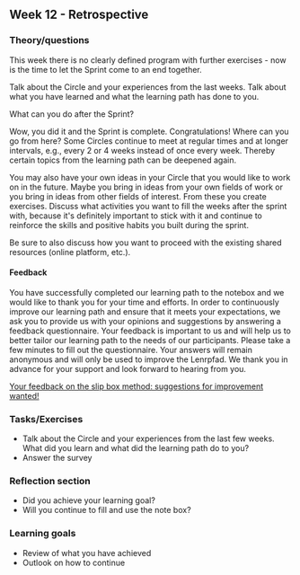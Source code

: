 ## Week 12 - Retrospective

### Theory/questions
This week there is no clearly defined program with further exercises - now is the time to let the Sprint come to an end together.

Talk about the Circle and your experiences from the last weeks. Talk about what you have learned and what the learning path has done to you.

What can you do after the Sprint?

Wow, you did it and the Sprint is complete. Congratulations! Where can you go from here? Some Circles continue to meet at regular times and at longer intervals, e.g., every 2 or 4 weeks instead of once every week. Thereby certain topics from the learning path can be deepened again.

You may also have your own ideas in your Circle that you would like to work on in the future. Maybe you bring in ideas from your own fields of work or you bring in ideas from other fields of interest. From these you create exercises.
Discuss what activities you want to fill the weeks after the sprint with, because it's definitely important to stick with it and continue to reinforce the skills and positive habits you built during the sprint.

Be sure to also discuss how you want to proceed with the existing shared resources (online platform, etc.).

#### Feedback
You have successfully completed our learning path to the notebox and we would like to thank you for your time and efforts. In order to continuously improve our learning path and ensure that it meets your expectations, we ask you to provide us with your opinions and suggestions by answering a feedback questionnaire. Your feedback is important to us and will help us to better tailor our learning path to the needs of our participants. Please take a few minutes to fill out the questionnaire. Your answers will remain anonymous and will only be used to improve the Lenrpfad. We thank you in advance for your support and look forward to hearing from you.

[Your feedback on the slip box method: suggestions for improvement wanted!](https://www.surveymonkey.de/r/NQX55WN)

### Tasks/Exercises
- Talk about the Circle and your experiences from the last few weeks. What did you learn and what did the learning path do to you?
- Answer the survey

### Reflection section
- Did you achieve your learning goal?
- Will you continue to fill and use the note box?

### Learning goals
- Review of what you have achieved
- Outlook on how to continue
